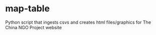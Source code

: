 # map-table
Python script that ingests csvs and creates html files/graphics for The China NGO Project website
